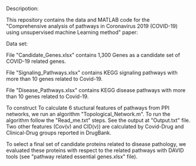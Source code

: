 Descripotion:

This repository contains the data and MATLAB code for the "Comprehensive analysis of pathways in Coronavirus 2019 (COVID-19) using unsupervised machine Learning method" paper:

Data set:

File "Candidate_Genes.xlsx" contains 1,300 Genes as a candidate set of COVID-19 related genes.

File "Signaling_Pathways.xlsx" contains KEGG signaling pathways with more than 10 genes related to Covid-19.

File "Disease_Pathways.xlsx" contains KEGG disease pathways with more than 10 genes related to Covid-19.

To construct 
To calculate 6 stuctural features of pathways from PPI networks, we run an algorithm "Topological_Network.m". To run the algorithm follow the "Read_me.txt" steps. See the output at "Output.txt" file. Two other features (Cov(v) and ClD(v)) are calculated by Covid-Drug and Clinical-Drug groups reported in DrugBank.

To select a final set of candidate proteins related to disease pathology, we evaluated these proteins with respect to the related pathways with DAVID tools (see "pathway related essential genes.xlsx" file).
